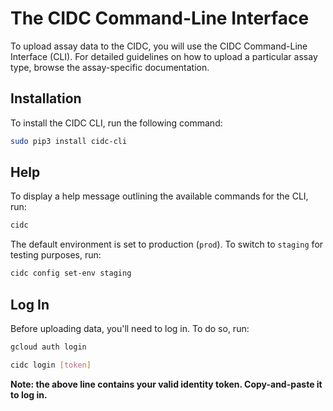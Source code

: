 # The CIDC Command-Line Interface

To upload assay data to the CIDC, you will use the CIDC Command-Line Interface (CLI). For detailed guidelines on how to upload a particular assay type, browse the assay-specific documentation.

## Installation

To install the CIDC CLI, run the following command:

```bash
sudo pip3 install cidc-cli
```

## Help

To display a help message outlining the available commands for the CLI, run:

```bash
cidc
```

The default environment is set to production (`prod`). To switch to `staging` for testing purposes, run:

```bash
cidc config set-env staging
```

## Log In

Before uploading data, you'll need to log in. To do so, run:

```bash
gcloud auth login
```

```bash
cidc login [token]
```

**Note: the above line contains your valid identity token. Copy-and-paste it to log in.**
